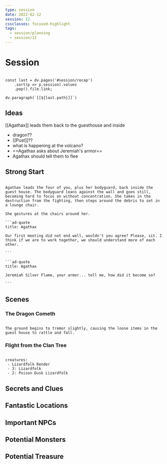 ```yaml
---
type: session
date: 2022-02-12
session: 12
cssclasses: focused-highlight
tags:
  - session/planning
  - session/12
---
```


# Session
```dataviewjs

const last = dv.pages('#session/recap')
	.sort(p => p.session).values
	.pop().file.link;

dv.paragraph(`[[${last.path}]]`)

```
## Ideas
[[Agathax]] leads them back to the guesthouse and inside
- dragon??
- [[Pust]]??
- what is happening at the volcano?
- ==Agathax asks about Jeremiah's armor==
- Agathax should tell them to flee

## Strong Start

````ad-dnd

Agathax leads the four of you, plus her bodyguard, back inside the guest house. The bodyguard leans against the wall and goes still, becoming hard to focus on without concentration. She takes in the destruction from the fighting, then steps around the debris to set in a lounge chair.

She gestures at the chairs around her.

```ad-quote
title: Agathax

Our first meeting did not end well, wouldn't you agree? Please, sit. I think if we are to work together, we should understand more of each other. 

```

```ad-quote
title: Agathax

Jeremiah Silver Flame, your armor... tell me, how did it become so?

```

````



## Scenes

### The Dragon Cometh

```ad-dnd

The ground begins to tremor slightly, causing the loose items in the guest house to rattle and fall. 

```

### Flight from the Clan Tree

```encounter

creatures:
 - Lizardfolk Render
 - 3: Lizardfolk
 - 2: Poison Dusk Lizardfolk
```



## Secrets and Clues


## Fantastic Locations


## Important NPCs


## Potential Monsters


## Potential Treasure

